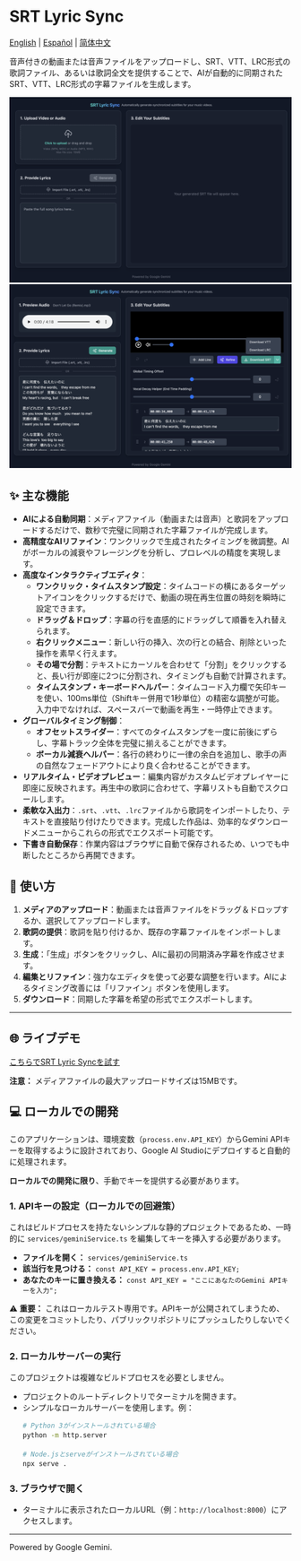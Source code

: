 # SRT Lyric Sync

[English](./README.md) | [Español](./README.es.md) | [简体中文](./README.zh-CN.md)

音声付きの動画または音声ファイルをアップロードし、SRT、VTT、LRC形式の歌詞ファイル、あるいは歌詞全文を提供することで、AIが自動的に同期されたSRT、VTT、LRC形式の字幕ファイルを生成します。

![SRT Lyric Sync - Main Interface](https://raw.githubusercontent.com/atommy1966/SRT-Lyric-Sync-assets/main/2025-09-12%2014.48.26.png)
![SRT Lyric Sync - Editor View](https://raw.githubusercontent.com/atommy1966/SRT-Lyric-Sync-assets/main/2025-09-12%2014.50.11.png)

## ✨ 主な機能

*   **AIによる自動同期**：メディアファイル（動画または音声）と歌詞をアップロードするだけで、数秒で完璧に同期された字幕ファイルが完成します。
*   **高精度なAIリファイン**：ワンクリックで生成されたタイミングを微調整。AIがボーカルの減衰やフレージングを分析し、プロレベルの精度を実現します。
*   **高度なインタラクティブエディタ**：
    *   **ワンクリック・タイムスタンプ設定**：タイムコードの横にあるターゲットアイコンをクリックするだけで、動画の現在再生位置の時刻を瞬時に設定できます。
    *   **ドラッグ＆ドロップ**：字幕の行を直感的にドラッグして順番を入れ替えられます。
    *   **右クリックメニュー**：新しい行の挿入、次の行との結合、削除といった操作を素早く行えます。
    *   **その場で分割**：テキストにカーソルを合わせて「分割」をクリックすると、長い行が即座に2つに分割され、タイミングも自動で計算されます。
    *   **タイムスタンプ・キーボードヘルパー**：タイムコード入力欄で矢印キーを使い、100ms単位（Shiftキー併用で1秒単位）の精密な調整が可能。入力中でなければ、スペースバーで動画を再生・一時停止できます。
*   **グローバルタイミング制御**：
    *   **オフセットスライダー**：すべてのタイムスタンプを一度に前後にずらし、字幕トラック全体を完璧に揃えることができます。
    *   **ボーカル減衰ヘルパー**：各行の終わりに一律の余白を追加し、歌手の声の自然なフェードアウトにより良く合わせることができます。
*   **リアルタイム・ビデオプレビュー**：編集内容がカスタムビデオプレイヤーに即座に反映されます。再生中の歌詞に合わせて、字幕リストも自動でスクロールします。
*   **柔軟な入出力**：`.srt`、`.vtt`、`.lrc`ファイルから歌詞をインポートしたり、テキストを直接貼り付けたりできます。完成した作品は、効率的なダウンロードメニューからこれらの形式でエクスポート可能です。
*   **下書き自動保存**：作業内容はブラウザに自動で保存されるため、いつでも中断したところから再開できます。

## 🚀 使い方

1.  **メディアのアップロード**：動画または音声ファイルをドラッグ＆ドロップするか、選択してアップロードします。
2.  **歌詞の提供**：歌詞を貼り付けるか、既存の字幕ファイルをインポートします。
3.  **生成**：「生成」ボタンをクリックし、AIに最初の同期済み字幕を作成させます。
4.  **編集とリファイン**：強力なエディタを使って必要な調整を行います。AIによるタイミング改善には「リファイン」ボタンを使用します。
5.  **ダウンロード**：同期した字幕を希望の形式でエクスポートします。

---

## 🌐 ライブデモ

[こちらでSRT Lyric Syncを試す](https://srt-lyric-sync-ver-1-3-3-369376059789.us-west1.run.app/)

**注意：** メディアファイルの最大アップロードサイズは15MBです。

## 💻 ローカルでの開発

このアプリケーションは、環境変数（`process.env.API_KEY`）からGemini APIキーを取得するように設計されており、Google AI Studioにデプロイすると自動的に処理されます。

**ローカルでの開発に限り**、手動でキーを提供する必要があります。

### 1. APIキーの設定（ローカルでの回避策）
これはビルドプロセスを持たないシンプルな静的プロジェクトであるため、一時的に `services/geminiService.ts` を編集してキーを挿入する必要があります。

- **ファイルを開く：** `services/geminiService.ts`
- **該当行を見つける：** `const API_KEY = process.env.API_KEY;`
- **あなたのキーに置き換える：** `const API_KEY = "ここにあなたのGemini APIキーを入力";`

⚠️ **重要：** これはローカルテスト専用です。APIキーが公開されてしまうため、この変更をコミットしたり、パブリックリポジトリにプッシュしたりしないでください。

### 2. ローカルサーバーの実行
このプロジェクトは複雑なビルドプロセスを必要としません。
- プロジェクトのルートディレクトリでターミナルを開きます。
- シンプルなローカルサーバーを使用します。例：
  ```bash
  # Python 3がインストールされている場合
  python -m http.server

  # Node.jsとserveがインストールされている場合
  npx serve .
  ```

### 3. ブラウザで開く
- ターミナルに表示されたローカルURL（例：`http://localhost:8000`）にアクセスします。

---

Powered by Google Gemini.